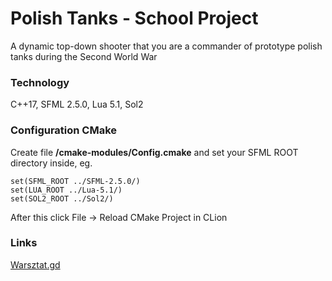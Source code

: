 # Polish Tanks - School Project
A dynamic top-down shooter that you are a commander of prototype polish tanks during the Second World War
### Technology
C++17, SFML 2.5.0, Lua 5.1, Sol2

### Configuration CMake
Create file **/cmake-modules/Config.cmake** and set your SFML ROOT directory inside, eg.
```
set(SFML_ROOT ../SFML-2.5.0/)
set(LUA_ROOT ../Lua-5.1/)
set(SOL2_ROOT ../Sol2/)
```
After this click File -> Reload CMake Project in CLion

### Links
[Warsztat.gd](https://warsztat.gd/projects/Polish_Tanks)